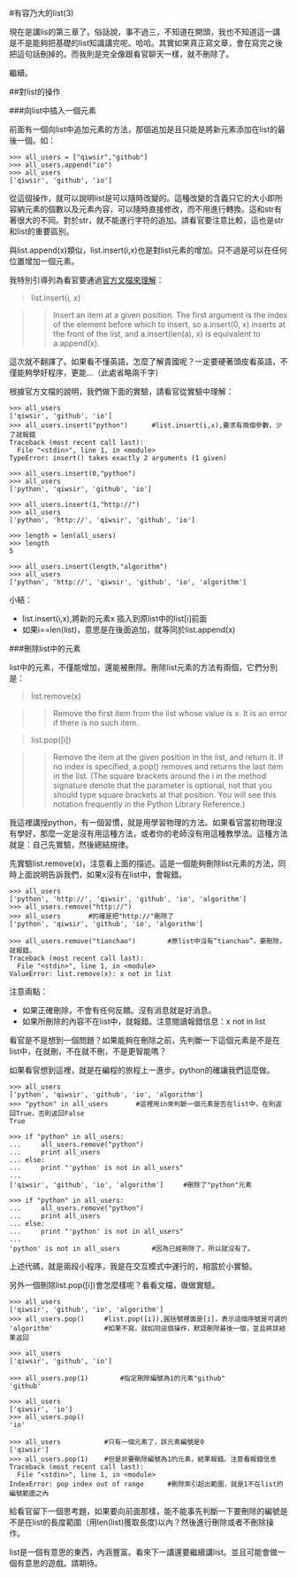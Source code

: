#有容乃大的list(3)

現在是講lis的第三章了。俗話說，事不過三，不知道在開頭，我也不知道這一講是不是能夠把基礎的list知識講完呢。哈哈。其實如果真正寫文章，會在寫完之後把這句話刪掉的。而我則是完全像跟看官聊天一樣，就不刪除了。

繼續。

##對list的操作

###向list中插入一個元素

前面有一個向list中追加元素的方法，那個追加是且只能是將新元素添加在list的最後一個。如：

    >>> all_users = ["qiwsir","github"]
    >>> all_users.append("io")
    >>> all_users
    ['qiwsir', 'github', 'io']

從這個操作，就可以說明list是可以隨時改變的。這種改變的含義只它的大小即所容納元素的個數以及元素內容，可以隨時直接修改，而不用進行轉換。這和str有著很大的不同。對於str，就不能進行字符的追加。請看官要注意比較，這也是str和list的重要區別。

與list.append(x)類似，list.insert(i,x)也是對list元素的增加。只不過是可以在任何位置增加一個元素。

我特別引導列為看官要通過[官方文檔來理解](https://docs.python.org/2/tutorial/datastructures.html)：

>list.insert(i, x)

>>Insert an item at a given position. The first argument is the index of the element before which to insert, so a.insert(0, x) inserts at the front of the list, and a.insert(len(a), x) is equivalent to a.append(x).

這次就不翻譯了。如果看不懂英語，怎麼了解貴國呢？一定要硬著頭皮看英語，不僅能夠學好程序，更能...（此處省略兩千字）

根據官方文檔的說明，我們做下面的實驗，請看官從實驗中理解：

    >>> all_users
    ['qiwsir', 'github', 'io']
    >>> all_users.insert("python")      #list.insert(i,x),要求有兩個參數，少了就報錯
    Traceback (most recent call last):
      File "<stdin>", line 1, in <module>
    TypeError: insert() takes exactly 2 arguments (1 given)

    >>> all_users.insert(0,"python")
    >>> all_users
    ['python', 'qiwsir', 'github', 'io']

    >>> all_users.insert(1,"http://")
    >>> all_users
    ['python', 'http://', 'qiwsir', 'github', 'io']

    >>> length = len(all_users)
    >>> length
    5

    >>> all_users.insert(length,"algorithm")
    >>> all_users
    ['python', 'http://', 'qiwsir', 'github', 'io', 'algorithm']

小結：

- list.insert(i,x),將新的元素x 插入到原list中的list[i]前面
- 如果i==len(list)，意思是在後面追加，就等同於list.append(x)

###刪除list中的元素

list中的元素，不僅能增加，還能被刪除。刪除list元素的方法有兩個，它們分別是：

>list.remove(x)

>>Remove the first item from the list whose value is x. It is an error if there is no such item.

>list.pop([i])

>>Remove the item at the given position in the list, and return it. If no index is specified, a.pop() removes and returns the last item in the list. (The square brackets around the i in the method signature denote that the parameter is optional, not that you should type square brackets at that position. You will see this notation frequently in the Python Library Reference.)

我這裡講授python，有一個習慣，就是用學習物理的方法。如果看官當初物理沒有學好，那麼一定是沒有用這種方法，或者你的老師沒有用這種教學法。這種方法就是：自己先實驗，然後總結規律。

先實驗list.remove(x)，注意看上面的描述。這是一個能夠刪除list元素的方法，同時上面說明告訴我們，如果x沒有在list中，會報錯。

    >>> all_users
    ['python', 'http://', 'qiwsir', 'github', 'io', 'algorithm']
    >>> all_users.remove("http://")
    >>> all_users       #的確是把"http://"刪除了
    ['python', 'qiwsir', 'github', 'io', 'algorithm']

    >>> all_users.remove("tianchao")        #原list中沒有“tianchao”，要刪除，就報錯。
    Traceback (most recent call last):
      File "<stdin>", line 1, in <module>
    ValueError: list.remove(x): x not in list

注意兩點：

- 如果正確刪除，不會有任何反饋。沒有消息就是好消息。
- 如果所刪除的內容不在list中，就報錯。注意閱讀報錯信息：x not in list

看官是不是想到一個問題？如果能夠在刪除之前，先判斷一下這個元素是不是在list中，在就刪，不在就不刪，不是更智能嗎？

如果看官想到這裡，就是在編程的旅程上一進步。python的確讓我們這麼做。

    >>> all_users
    ['python', 'qiwsir', 'github', 'io', 'algorithm']
    >>> "python" in all_users       #這裡用in來判斷一個元素是否在list中，在則返回True，否則返回False
    True

    >>> if "python" in all_users:
    ...     all_users.remove("python")
    ...     print all_users
    ... else:
    ...     print "'python' is not in all_users"
    ...
    ['qiwsir', 'github', 'io', 'algorithm']     #刪除了"python"元素

    >>> if "python" in all_users:
    ...     all_users.remove("python")
    ...     print all_users
    ... else:
    ...     print "'python' is not in all_users"
    ...
    'python' is not in all_users        #因為已經刪除了，所以就沒有了。

上述代碼，就是兩段小程序，我是在交互模式中運行的，相當於小實驗。

另外一個刪除list.pop([i])會怎麼樣呢？看看文檔，做做實驗。

    >>> all_users
    ['qiwsir', 'github', 'io', 'algorithm']
    >>> all_users.pop()     #list.pop([i]),圓括號裡面是[i]，表示這個序號是可選的
    'algorithm'             #如果不寫，就如同這個操作，默認刪除最後一個，並且將該結果返回

    >>> all_users
    ['qiwsir', 'github', 'io']

    >>> all_users.pop(1)        #指定刪除編號為1的元素"github"
    'github'

    >>> all_users
    ['qiwsir', 'io']
    >>> all_users.pop()
    'io'

    >>> all_users           #只有一個元素了，該元素編號是0
    ['qiwsir']
    >>> all_users.pop(1)    #但是非要刪除編號為1的元素，結果報錯。注意看報錯信息
    Traceback (most recent call last):
      File "<stdin>", line 1, in <module>
    IndexError: pop index out of range      #刪除索引超出範圍，就是1不在list的編號範圍之內

給看官留下一個思考題，如果要向前面那樣，能不能事先判斷一下要刪除的編號是不是在list的長度範圍（用len(list)獲取長度)以內？然後進行刪除或者不刪除操作。

list是一個有意思的東西，內涵豐富。看來下一講還要繼續講list。並且可能會做一個有意思的遊戲。請期待。

